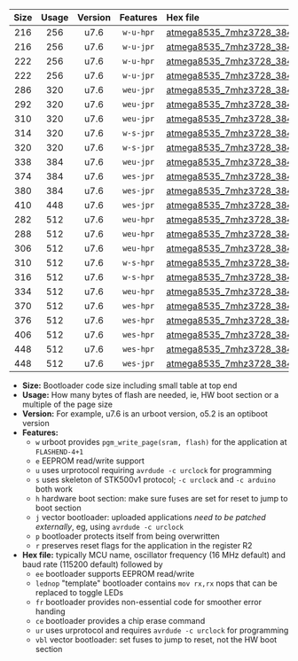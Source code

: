 |Size|Usage|Version|Features|Hex file|
|:-:|:-:|:-:|:-:|:--|
|216|256|u7.6|`w-u-hpr`|[atmega8535_7mhz3728_38400bps_ur.hex](https://raw.githubusercontent.com/stefanrueger/urboot/main/bootloaders/atmega8535/fcpu_7mhz3728/38400_bps/atmega8535_7mhz3728_38400bps_ur.hex)|
|216|256|u7.6|`w-u-jpr`|[atmega8535_7mhz3728_38400bps_ur_vbl.hex](https://raw.githubusercontent.com/stefanrueger/urboot/main/bootloaders/atmega8535/fcpu_7mhz3728/38400_bps/atmega8535_7mhz3728_38400bps_ur_vbl.hex)|
|222|256|u7.6|`w-u-hpr`|[atmega8535_7mhz3728_38400bps_lednop_ur.hex](https://raw.githubusercontent.com/stefanrueger/urboot/main/bootloaders/atmega8535/fcpu_7mhz3728/38400_bps/atmega8535_7mhz3728_38400bps_lednop_ur.hex)|
|222|256|u7.6|`w-u-jpr`|[atmega8535_7mhz3728_38400bps_lednop_ur_vbl.hex](https://raw.githubusercontent.com/stefanrueger/urboot/main/bootloaders/atmega8535/fcpu_7mhz3728/38400_bps/atmega8535_7mhz3728_38400bps_lednop_ur_vbl.hex)|
|286|320|u7.6|`weu-jpr`|[atmega8535_7mhz3728_38400bps_ee_ur_vbl.hex](https://raw.githubusercontent.com/stefanrueger/urboot/main/bootloaders/atmega8535/fcpu_7mhz3728/38400_bps/atmega8535_7mhz3728_38400bps_ee_ur_vbl.hex)|
|292|320|u7.6|`weu-jpr`|[atmega8535_7mhz3728_38400bps_ee_lednop_ur_vbl.hex](https://raw.githubusercontent.com/stefanrueger/urboot/main/bootloaders/atmega8535/fcpu_7mhz3728/38400_bps/atmega8535_7mhz3728_38400bps_ee_lednop_ur_vbl.hex)|
|310|320|u7.6|`weu-jpr`|[atmega8535_7mhz3728_38400bps_ee_lednop_fr_ur_vbl.hex](https://raw.githubusercontent.com/stefanrueger/urboot/main/bootloaders/atmega8535/fcpu_7mhz3728/38400_bps/atmega8535_7mhz3728_38400bps_ee_lednop_fr_ur_vbl.hex)|
|314|320|u7.6|`w-s-jpr`|[atmega8535_7mhz3728_38400bps_vbl.hex](https://raw.githubusercontent.com/stefanrueger/urboot/main/bootloaders/atmega8535/fcpu_7mhz3728/38400_bps/atmega8535_7mhz3728_38400bps_vbl.hex)|
|320|320|u7.6|`w-s-jpr`|[atmega8535_7mhz3728_38400bps_lednop_vbl.hex](https://raw.githubusercontent.com/stefanrueger/urboot/main/bootloaders/atmega8535/fcpu_7mhz3728/38400_bps/atmega8535_7mhz3728_38400bps_lednop_vbl.hex)|
|338|384|u7.6|`weu-jpr`|[atmega8535_7mhz3728_38400bps_ee_lednop_fr_ce_ur_vbl.hex](https://raw.githubusercontent.com/stefanrueger/urboot/main/bootloaders/atmega8535/fcpu_7mhz3728/38400_bps/atmega8535_7mhz3728_38400bps_ee_lednop_fr_ce_ur_vbl.hex)|
|374|384|u7.6|`wes-jpr`|[atmega8535_7mhz3728_38400bps_ee_vbl.hex](https://raw.githubusercontent.com/stefanrueger/urboot/main/bootloaders/atmega8535/fcpu_7mhz3728/38400_bps/atmega8535_7mhz3728_38400bps_ee_vbl.hex)|
|380|384|u7.6|`wes-jpr`|[atmega8535_7mhz3728_38400bps_ee_lednop_vbl.hex](https://raw.githubusercontent.com/stefanrueger/urboot/main/bootloaders/atmega8535/fcpu_7mhz3728/38400_bps/atmega8535_7mhz3728_38400bps_ee_lednop_vbl.hex)|
|410|448|u7.6|`wes-jpr`|[atmega8535_7mhz3728_38400bps_ee_lednop_fr_vbl.hex](https://raw.githubusercontent.com/stefanrueger/urboot/main/bootloaders/atmega8535/fcpu_7mhz3728/38400_bps/atmega8535_7mhz3728_38400bps_ee_lednop_fr_vbl.hex)|
|282|512|u7.6|`weu-hpr`|[atmega8535_7mhz3728_38400bps_ee_ur.hex](https://raw.githubusercontent.com/stefanrueger/urboot/main/bootloaders/atmega8535/fcpu_7mhz3728/38400_bps/atmega8535_7mhz3728_38400bps_ee_ur.hex)|
|288|512|u7.6|`weu-hpr`|[atmega8535_7mhz3728_38400bps_ee_lednop_ur.hex](https://raw.githubusercontent.com/stefanrueger/urboot/main/bootloaders/atmega8535/fcpu_7mhz3728/38400_bps/atmega8535_7mhz3728_38400bps_ee_lednop_ur.hex)|
|306|512|u7.6|`weu-hpr`|[atmega8535_7mhz3728_38400bps_ee_lednop_fr_ur.hex](https://raw.githubusercontent.com/stefanrueger/urboot/main/bootloaders/atmega8535/fcpu_7mhz3728/38400_bps/atmega8535_7mhz3728_38400bps_ee_lednop_fr_ur.hex)|
|310|512|u7.6|`w-s-hpr`|[atmega8535_7mhz3728_38400bps.hex](https://raw.githubusercontent.com/stefanrueger/urboot/main/bootloaders/atmega8535/fcpu_7mhz3728/38400_bps/atmega8535_7mhz3728_38400bps.hex)|
|316|512|u7.6|`w-s-hpr`|[atmega8535_7mhz3728_38400bps_lednop.hex](https://raw.githubusercontent.com/stefanrueger/urboot/main/bootloaders/atmega8535/fcpu_7mhz3728/38400_bps/atmega8535_7mhz3728_38400bps_lednop.hex)|
|334|512|u7.6|`weu-hpr`|[atmega8535_7mhz3728_38400bps_ee_lednop_fr_ce_ur.hex](https://raw.githubusercontent.com/stefanrueger/urboot/main/bootloaders/atmega8535/fcpu_7mhz3728/38400_bps/atmega8535_7mhz3728_38400bps_ee_lednop_fr_ce_ur.hex)|
|370|512|u7.6|`wes-hpr`|[atmega8535_7mhz3728_38400bps_ee.hex](https://raw.githubusercontent.com/stefanrueger/urboot/main/bootloaders/atmega8535/fcpu_7mhz3728/38400_bps/atmega8535_7mhz3728_38400bps_ee.hex)|
|376|512|u7.6|`wes-hpr`|[atmega8535_7mhz3728_38400bps_ee_lednop.hex](https://raw.githubusercontent.com/stefanrueger/urboot/main/bootloaders/atmega8535/fcpu_7mhz3728/38400_bps/atmega8535_7mhz3728_38400bps_ee_lednop.hex)|
|406|512|u7.6|`wes-hpr`|[atmega8535_7mhz3728_38400bps_ee_lednop_fr.hex](https://raw.githubusercontent.com/stefanrueger/urboot/main/bootloaders/atmega8535/fcpu_7mhz3728/38400_bps/atmega8535_7mhz3728_38400bps_ee_lednop_fr.hex)|
|448|512|u7.6|`wes-hpr`|[atmega8535_7mhz3728_38400bps_ee_lednop_fr_ce.hex](https://raw.githubusercontent.com/stefanrueger/urboot/main/bootloaders/atmega8535/fcpu_7mhz3728/38400_bps/atmega8535_7mhz3728_38400bps_ee_lednop_fr_ce.hex)|
|448|512|u7.6|`wes-jpr`|[atmega8535_7mhz3728_38400bps_ee_lednop_fr_ce_vbl.hex](https://raw.githubusercontent.com/stefanrueger/urboot/main/bootloaders/atmega8535/fcpu_7mhz3728/38400_bps/atmega8535_7mhz3728_38400bps_ee_lednop_fr_ce_vbl.hex)|

- **Size:** Bootloader code size including small table at top end
- **Usage:** How many bytes of flash are needed, ie, HW boot section or a multiple of the page size
- **Version:** For example, u7.6 is an urboot version, o5.2 is an optiboot version
- **Features:**
  + `w` urboot provides `pgm_write_page(sram, flash)` for the application at `FLASHEND-4+1`
  + `e` EEPROM read/write support
  + `u` uses urprotocol requiring `avrdude -c urclock` for programming
  + `s` uses skeleton of STK500v1 protocol; `-c urclock` and `-c arduino` both work
  + `h` hardware boot section: make sure fuses are set for reset to jump to boot section
  + `j` vector bootloader: uploaded applications *need to be patched externally*, eg, using `avrdude -c urclock`
  + `p` bootloader protects itself from being overwritten
  + `r` preserves reset flags for the application in the register R2
- **Hex file:** typically MCU name, oscillator frequency (16 MHz default) and baud rate (115200 default) followed by
  + `ee` bootloader supports EEPROM read/write
  + `lednop` "template" bootloader contains `mov rx,rx` nops that can be replaced to toggle LEDs
  + `fr` bootloader provides non-essential code for smoother error handing
  + `ce` bootloader provides a chip erase command
  + `ur` uses urprotocol and requires `avrdude -c urclock` for programming
  + `vbl` vector bootloader: set fuses to jump to reset, not the HW boot section
